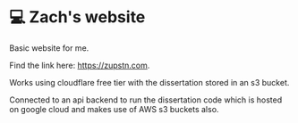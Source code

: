 # 💻 Zach's website

Basic website for me.

Find the link here: https://zupstn.com.


Works using cloudflare free tier with the dissertation stored in an s3 bucket.

Connected to an api backend to run the dissertation code which is hosted on google cloud and makes use of AWS s3 buckets also.